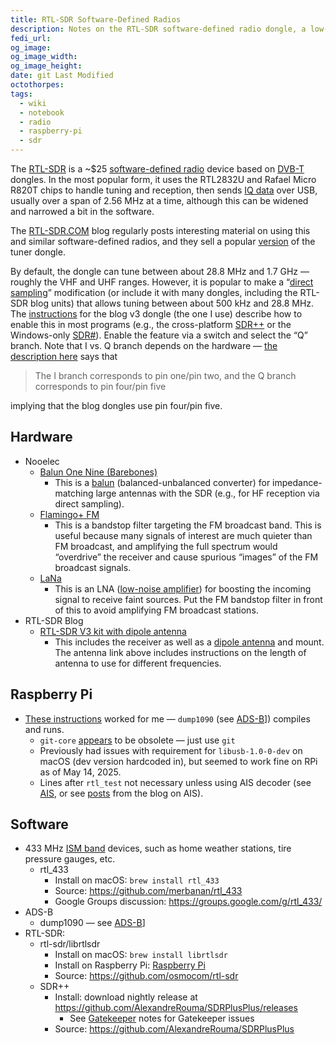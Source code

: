 ```yaml
---
title: RTL-SDR Software-Defined Radios
description: Notes on the RTL-SDR software-defined radio dongle, a low-cost radio receiver capable of HF, VHF, and UHF reception
fedi_url: 
og_image: 
og_image_width: 
og_image_height: 
date: git Last Modified
octothorpes: 
tags:
  - wiki
  - notebook
  - radio
  - raspberry-pi
  - sdr
---
```


The [RTL-SDR](https://en.wikipedia.org/wiki/Software-defined_radio#RTL-SDR) is a ~$25 [software-defined radio](https://en.wikipedia.org/wiki/Software-defined_radio) device based on [DVB-T](https://en.wikipedia.org/wiki/DVB-T) dongles. In the most popular form, it uses the RTL2832U and Rafael Micro R820T chips to handle tuning and reception, then sends [IQ data](https://en.wikipedia.org/wiki/In-phase_and_quadrature_components#I/Q_data) over USB, usually over a span of 2.56 MHz at a time, although this can be widened and narrowed a bit in the software.

The [RTL-SDR.COM](https://www.rtl-sdr.com/) blog regularly posts interesting material on using this and similar software-defined radios, and they sell a popular [version](https://www.rtl-sdr.com/buy-rtl-sdr-dvb-t-dongles/) of the tuner dongle. 

By default, the dongle can tune between about 28.8 MHz and 1.7 GHz — roughly the VHF and UHF ranges. However, it is popular to make a “[direct sampling](https://www.rtl-sdr.com/rtl-sdr-direct-sampling-mode/)” modification (or include it with many dongles, including the RTL-SDR blog units) that allows tuning between about 500 kHz and 28.8 MHz. The [instructions](https://www.rtl-sdr.com/rtl-sdr-blog-v-3-dongles-user-guide/) for the blog v3 dongle (the one I use) describe how to enable this in most programs (e.g., the cross-platform [SDR++](https://www.sdrpp.org/) or the Windows-only [SDR#](https://airspy.com/download/)). Enable the feature via a switch and select the “Q” branch. Note that I vs. Q branch depends on the hardware — [the description here](https://www.rtl-sdr.com/rtl-sdr-direct-sampling-mode/) says that 

> The I branch corresponds to pin one/pin two, and the Q branch corresponds to pin four/pin five

implying that the blog dongles use pin four/pin five.

## Hardware
- Nooelec
	- [Balun One Nine (Barebones)](https://www.nooelec.com/store/balun-one-nine-v2-barebones.html)
		- This is a [balun](https://en.wikipedia.org/wiki/Balun) (balanced-unbalanced converter) for impedance-matching large antennas with the SDR (e.g., for HF reception via direct sampling).
	- [Flamingo+ FM](https://www.nooelec.com/store/flamingo-plus-fm.html)
		- This is a bandstop filter targeting the FM broadcast band. This is useful because many signals of interest are much quieter than FM broadcast, and amplifying the full spectrum would “overdrive” the receiver and cause spurious “images” of the FM broadcast signals.
	- [LaNa](https://www.nooelec.com/store/lana.html)
		- This is an LNA ([low-noise amplifier](https://en.wikipedia.org/wiki/Low-noise_amplifier)) for boosting the incoming signal to receive faint sources. Put the FM bandstop filter in front of this to avoid amplifying FM broadcast stations.
- RTL-SDR Blog
	- [RTL-SDR V3 kit with dipole antenna](https://www.rtl-sdr.com/buy-rtl-sdr-dvb-t-dongles/)
		- This includes the receiver as well as a [dipole antenna](https://www.rtl-sdr.com/using-our-new-dipole-antenna-kit/) and mount. The antenna link above includes instructions on the length of antenna to use for different frequencies.

## Raspberry Pi
- [These instructions](https://gist.github.com/floehopper/99a0c8931f9d779b0998) worked for me — `dump1090` (see [ADS-B](/wiki/notebook/radio/ads-b/)]) compiles and runs.
	- `git-core` [appears](https://forums.raspberrypi.com/viewtopic.php?t=88655) to be obsolete — just use `git`
	- Previously had issues with requirement for `libusb-1.0-0-dev` on macOS (dev version hardcoded in), but seemed to work fine on RPi as of May 14, 2025.
	- Lines after `rtl_test` not necessary unless using AIS decoder (see [AIS](https://en.wikipedia.org/wiki/Automatic_identification_system), or see [posts](https://www.rtl-sdr.com/tag/ais/) from the blog on AIS).

## Software
- 433 MHz [ISM band](https://en.wikipedia.org/wiki/ISM_radio_band) devices, such as home weather stations, tire pressure gauges, etc.
	- rtl\_433 
		- Install on macOS: `brew install rtl_433`
		- Source: <https://github.com/merbanan/rtl_433>
		- Google Groups discussion: <https://groups.google.com/g/rtl_433/>
- ADS-B
	- dump1090 — see [ADS-B](/wiki/notebook/radio/ads-b/#software)]
- RTL-SDR: 
	- rtl-sdr/librtlsdr 
		- Install on macOS: `brew install librtlsdr`
		- Install on Raspberry Pi: [Raspberry Pi](#raspberry-pi)
		- Source: <https://github.com/osmocom/rtl-sdr>
	- SDR++
		- Install: download nightly release at <https://github.com/AlexandreRouma/SDRPlusPlus/releases>
			- See [Gatekeeper](/wiki/notebook/coding/terminal/macos-terminal-commands/#gatekeeper) notes for Gatekeeper issues
		- Source: <https://github.com/AlexandreRouma/SDRPlusPlus>
